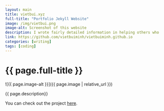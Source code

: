 ```yaml
---
layout: main
title: vietbui.xyz
full-title: "Portfolio Jekyll Website"
image: /img/vietbui.png
image-alt: Screenshot of this website
description: I wrote fairly detailed information in helping others who are interested in improving their website structure and organization on my Github repo
link: https://github.com/vietbuiminh/vietbuiminh.github.io
categories: [writing]
tags: [coding]
---
```


# {{ page.full-title }}

![{{ page.image-alt }}]({{ page.image | relative_url }})

{{ page.description}}

You can check out the project <a class="link hover-underline-animation" href="{{ page.link }}" target="_blank">here</a>.

<script src="https://gist.github.com/vietbuiminh/81416c1cce5930b06bcddbe76d4fa8f3.js"></script>
